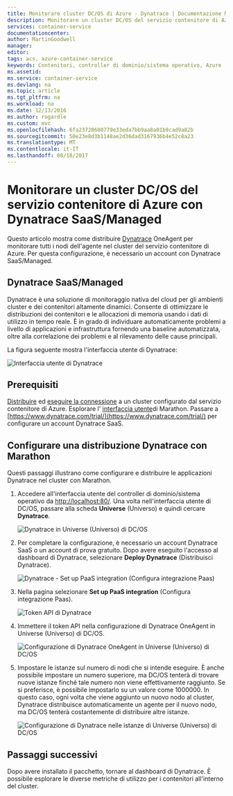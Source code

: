 ```yaml
---
title: Monitorare cluster DC/OS di Azure - Dynatrace | Documentazione Microsoft
description: Monitorare un cluster DC/OS del servizio contenitore di Azure con Dynatrace. Distribuire Dynatrace OneAgent tramite il dashboard di DC/OS.
services: container-service
documentationcenter: 
author: MartinGoodwell
manager: 
editor: 
tags: acs, azure-container-service
keywords: Contenitori, controller di dominio/sistema operativo, Azure
ms.assetid: 
ms.service: container-service
ms.devlang: na
ms.topic: article
ms.tgt_pltfrm: na
ms.workload: na
ms.date: 12/13/2016
ms.author: rogardle
ms.custom: mvc
ms.openlocfilehash: 6fa23728680779e33eda7bb9aa8a01b9cad9a82b
ms.sourcegitcommit: 50e23e8d3b1148ae2d36dad3167936b4e52c8a23
ms.translationtype: MT
ms.contentlocale: it-IT
ms.lasthandoff: 08/18/2017
---
```

# <a name="monitor-an-azure-container-service-dcos-cluster-with-dynatrace-saasmanaged"></a>Monitorare un cluster DC/OS del servizio contenitore di Azure con Dynatrace SaaS/Managed
Questo articolo mostra come distribuire [Dynatrace](https://www.dynatrace.com/) OneAgent per monitorare tutti i nodi dell'agente nel cluster del servizio contenitore di Azure. Per questa configurazione, è necessario un account con Dynatrace SaaS/Managed. 

## <a name="dynatrace-saasmanaged"></a>Dynatrace SaaS/Managed
Dynatrace è una soluzione di monitoraggio nativa del cloud per gli ambienti cluster e dei contenitori altamente dinamici. Consente di ottimizzare le distribuzioni dei contenitori e le allocazioni di memoria usando i dati di utilizzo in tempo reale. È in grado di individuare automaticamente problemi a livello di applicazioni e infrastruttura fornendo una baseline automatizzata, oltre alla correlazione dei problemi e al rilevamento delle cause principali.

La figura seguente mostra l'interfaccia utente di Dynatrace:

![Interfaccia utente di Dynatrace](./media/container-service-monitoring-dynatrace/dynatrace.png)

## <a name="prerequisites"></a>Prerequisiti 
[Distribuire](container-service-deployment.md) ed [eseguire la connessione](./../container-service-connect.md) a un cluster configurato dal servizio contenitore di Azure. Esplorare l' [interfaccia utente](container-service-mesos-marathon-ui.md)di Marathon. Passare a [https://www.dynatrace.com/trial/](https://www.dynatrace.com/trial/) per configurare un account Dynatrace SaaS.  

## <a name="configure-a-dynatrace-deployment-with-marathon"></a>Configurare una distribuzione Dynatrace con Marathon
Questi passaggi illustrano come configurare e distribuire le applicazioni Dynatrace nel cluster con Marathon.

1. Accedere all'interfaccia utente del controller di dominio/sistema operativo da [http://localhost:80/](http://localhost:80/). Una volta nell'interfaccia utente di DC/OS, passare alla scheda **Universe** (Universo) e quindi cercare **Dynatrace**.

    ![Dynatrace in Universe (Universo) di DC/OS](./media/container-service-monitoring-dynatrace/dynatrace-universe.png)

2. Per completare la configurazione, è necessario un account Dynatrace SaaS o un account di prova gratuito. Dopo avere eseguito l'accesso al dashboard di Dynatrace, selezionare **Deploy Dynatrace** (Distribuisci Dynatrace).

    ![Dynatrace - Set up PaaS integration (Configura integrazione Paas)](./media/container-service-monitoring-dynatrace/setup-paas.png)

3. Nella pagina selezionare **Set up PaaS integration** (Configura integrazione Paas). 

    ![Token API di Dynatrace](./media/container-service-monitoring-dynatrace/api-token.png) 

4. Immettere il token API nella configurazione di Dynatrace OneAgent in Universe (Universo) di DC/OS. 

    ![Configurazione di Dynatrace OneAgent in Universe (Universo) di DC/OS](./media/container-service-monitoring-dynatrace/dynatrace-config.png)

5. Impostare le istanze sul numero di nodi che si intende eseguire. È anche possibile impostare un numero superiore, ma DC/OS tenterà di trovare nuove istanze finché tale numero non viene effettivamente raggiunto. Se si preferisce, è possibile impostarlo su un valore come 1000000. In questo caso, ogni volta che viene aggiunto un nuovo nodo al cluster, Dynatrace distribuisce automaticamente un agente per il nuovo nodo, ma DC/OS tenterà costantemente di distribuire altre istanze.

    ![Configurazione di Dynatrace nelle istanze di Universe (Universo) di DC/OS](./media/container-service-monitoring-dynatrace/dynatrace-config2.png)

## <a name="next-steps"></a>Passaggi successivi

Dopo avere installato il pacchetto, tornare al dashboard di Dynatrace. È possibile esplorare le diverse metriche di utilizzo per i contenitori all'interno del cluster. 